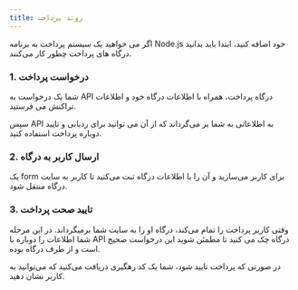 ```yaml
---
title: روند پرداخت
---
```


اگر می خواهید یک سیستم پرداخت به برنامه Node.js خود اضافه کنید،‌ ابتدا باید بدانید درگاه های پرداخت چطور کار می‌کنند.

### 1. درخواست پرداخت

شما یک درخواست به API درگاه پرداخت، همراه با اطلاعات درگاه خود و اطلاعات تراکنش می فرستید.

سپس API به اطلاعاتی به شما بر می‌گرداند که از آن می توانید برای ردیابی و تایید دوباره پرداخت استفاده کنید.

### 2. ارسال کاربر به درگاه

یک form برای کاربر می‌سازید و آن را با اطلاعات درگاه ثبت می‌کنید تا کاربر به سایت درگاه منتقل شود.

### 3. تایید صحت پرداخت

وقتی کاربر پرداخت را تمام می‌کند، درگاه او را به سایت شما برمیگرداند. در این مرحله شما اطلاعات را دوباره با API درگاه چک می کنید تا مطمئن شوید این درخواست صحیح است و از طرف درگاه بوده.

در صورتی که پرداخت تایید شود،‌ شما یک کد رهگیری دریافت می‌کنید که می‌توانید به کاربر نشان دهید.
